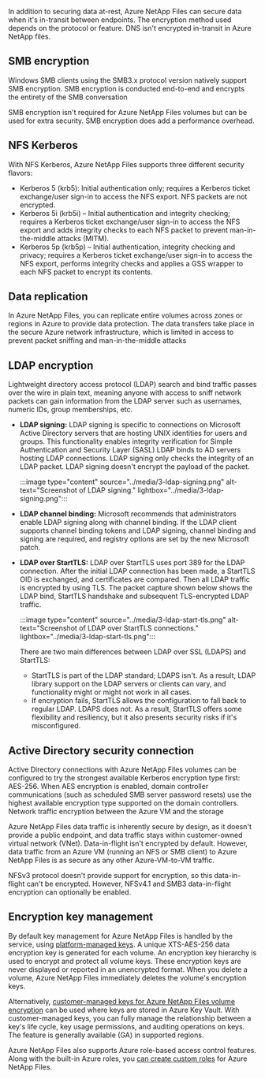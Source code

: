 In addition to securing data at-rest, Azure NetApp Files can secure data when it's in-transit between endpoints. The encryption method used depends on the protocol or feature. DNS isn't encrypted in-transit in Azure NetApp files.

## SMB encryption

Windows SMB clients using the SMB3.x protocol version natively support SMB encryption. SMB encryption is conducted end-to-end and encrypts the entirety of the SMB conversation

SMB encryption isn't required for Azure NetApp Files volumes but can be used for extra security. SMB encryption does add a performance overhead.

## NFS Kerberos
With NFS Kerberos, Azure NetApp Files supports three different security flavors:

* Kerberos 5 (krb5): Initial authentication only; requires a Kerberos ticket exchange/user sign-in to access the NFS export. NFS packets are not encrypted.
* Kerberos 5i (krb5i) – Initial authentication and integrity checking; requires a Kerberos ticket exchange/user sign-in to access the NFS export and adds integrity checks to each NFS packet to prevent man-in-the-middle attacks (MITM).
* Kerberos 5p (krb5p) – Initial authentication, integrity checking and privacy; requires a Kerberos ticket exchange/user sign-in to access the NFS export, performs integrity checks and applies a GSS wrapper to each NFS packet to encrypt its contents.

## Data replication

In Azure NetApp Files, you can replicate entire volumes across zones or regions in Azure to provide data protection. The data transfers take place in the secure Azure network infrastructure, which is limited in access to prevent packet sniffing and man-in-the-middle attacks

## LDAP encryption

Lightweight directory access protocol (LDAP) search and bind traffic passes over the wire in plain text, meaning anyone with access to sniff network packets can gain information from the LDAP server such as usernames, numeric IDs, group memberships, etc.

* **LDAP signing:** LDAP signing is specific to connections on Microsoft Active Directory servers that are hosting UNIX identities for users and groups. This functionality enables integrity verification for Simple Authentication and Security Layer (SASL) LDAP binds to AD servers hosting LDAP connections. LDAP signing only checks the integrity of an LDAP packet. LDAP signing doesn't encrypt the payload of the packet.
    
    :::image type="content" source="../media/3-ldap-signing.png" alt-text="Screenshot of LDAP signing." lightbox="../media/3-ldap-signing.png":::

* **LDAP channel binding:** Microsoft recommends that administrators enable LDAP signing along with channel binding. If the LDAP client supports channel binding tokens and LDAP signing, channel binding and signing are required, and registry options are set by the new Microsoft patch.
* **LDAP over StartTLS:** LDAP over StartTLS uses port 389 for the LDAP connection. After the initial LDAP connection has been made, a StartTLS OID is exchanged, and certificates are compared. Then all LDAP traffic is encrypted by using TLS. The packet capture shown below shows the LDAP bind, StartTLS handshake and subsequent TLS-encrypted LDAP traffic.

    :::image type="content" source="../media/3-ldap-start-tls.png" alt-text="Screenshot of LDAP over StartTLS connections." lightbox="../media/3-ldap-start-tls.png":::

    There are two main differences between LDAP over SSL (LDAPS) and StartTLS:
    
    - StartTLS is part of the LDAP standard; LDAPS isn't. As a result, LDAP library support on the LDAP servers or clients can vary, and functionality might or might not work in all cases.
    - If encryption fails, StartTLS allows the configuration to fall back to regular LDAP. LDAPS does not. As a result, StartTLS offers some flexibility and resiliency, but it also presents security risks if it's misconfigured.

## Active Directory security connection

Active Directory connections with Azure NetApp Files volumes can be configured to try the strongest available Kerberos encryption type first: AES-256. When AES encryption is enabled, domain controller communications (such as scheduled SMB server password resets) use the highest available encryption type supported on the domain controllers.
Network traffic encryption between the Azure VM and the storage 

Azure NetApp Files data traffic is inherently secure by design, as it doesn't provide a public endpoint, and data traffic stays within customer-owned virtual network (VNet). Data-in-flight isn't encrypted by default. However, data traffic from an Azure VM (running an NFS or SMB client) to Azure NetApp Files is as secure as any other Azure-VM-to-VM traffic.

NFSv3 protocol doesn't provide support for encryption, so this data-in-flight can't be encrypted. However, NFSv4.1 and SMB3 data-in-flight encryption can optionally be enabled.

## Encryption key management 

By default key management for Azure NetApp Files is handled by the service, using [platform-managed keys](/azure/security/fundamentals/key-management). A unique XTS-AES-256 data encryption key is generated for each volume. An encryption key hierarchy is used to encrypt and protect all volume keys. These encryption keys are never displayed or reported in an unencrypted format. When you delete a volume, Azure NetApp Files immediately deletes the volume's encryption keys.

Alternatively, [customer-managed keys for Azure NetApp Files volume encryption](/azure/azure-netapp-files/configure-customer-managed-keys) can be used where keys are stored in Azure Key Vault. With customer-managed keys, you can fully manage the relationship between a key's life cycle, key usage permissions, and auditing operations on keys. The feature is generally available (GA) in supported regions.

Azure NetApp Files also supports Azure role-based access control features. Along with the built-in Azure roles, you [can create custom roles](/azure/role-based-access-control/custom-roles) for Azure NetApp Files.
